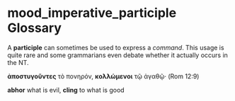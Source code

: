 # mood_imperative_participle Glossary

A **participle** can sometimes be used to express a *command*. This usage is quite rare and some grammarians even debate whether it actually occurs in the NT.

**ἀποστυγοῦντες** τὸ πονηρόν, **κολλώμενοι** τῷ ἀγαθῷ· (Rom 12:9)

**abhor** what is evil, **cling** to what is good